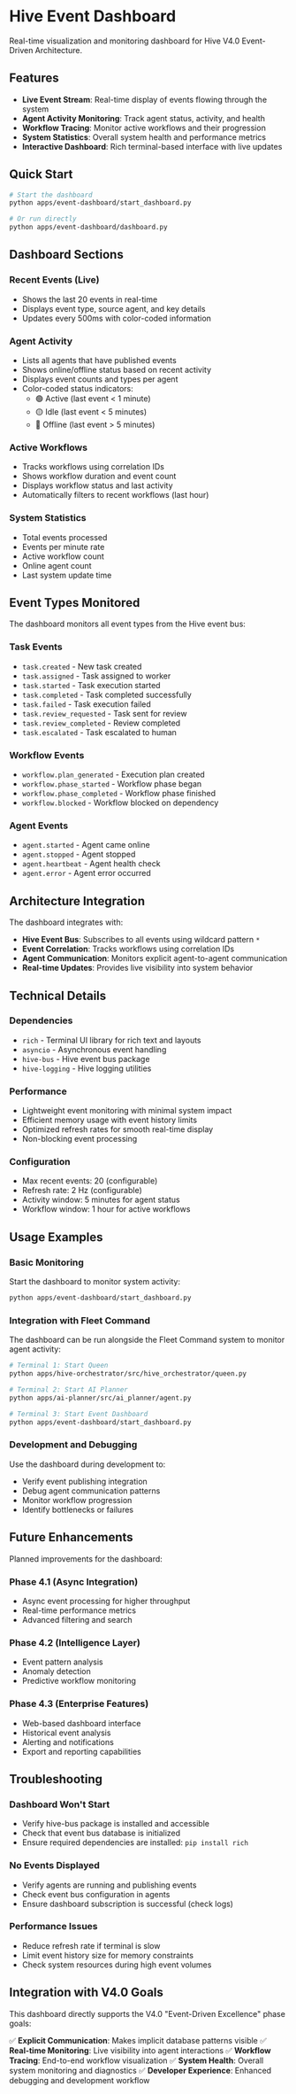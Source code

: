 # Hive Event Dashboard

Real-time visualization and monitoring dashboard for Hive V4.0 Event-Driven Architecture.

## Features

- **Live Event Stream**: Real-time display of events flowing through the system
- **Agent Activity Monitoring**: Track agent status, activity, and health
- **Workflow Tracing**: Monitor active workflows and their progression
- **System Statistics**: Overall system health and performance metrics
- **Interactive Dashboard**: Rich terminal-based interface with live updates

## Quick Start

```bash
# Start the dashboard
python apps/event-dashboard/start_dashboard.py

# Or run directly
python apps/event-dashboard/dashboard.py
```

## Dashboard Sections

### Recent Events (Live)
- Shows the last 20 events in real-time
- Displays event type, source agent, and key details
- Updates every 500ms with color-coded information

### Agent Activity
- Lists all agents that have published events
- Shows online/offline status based on recent activity
- Displays event counts and types per agent
- Color-coded status indicators:
  - 🟢 Active (last event < 1 minute)
  - 🟡 Idle (last event < 5 minutes)
  - 🔴 Offline (last event > 5 minutes)

### Active Workflows
- Tracks workflows using correlation IDs
- Shows workflow duration and event count
- Displays workflow status and last activity
- Automatically filters to recent workflows (last hour)

### System Statistics
- Total events processed
- Events per minute rate
- Active workflow count
- Online agent count
- Last system update time

## Event Types Monitored

The dashboard monitors all event types from the Hive event bus:

### Task Events
- `task.created` - New task created
- `task.assigned` - Task assigned to worker
- `task.started` - Task execution started
- `task.completed` - Task completed successfully
- `task.failed` - Task execution failed
- `task.review_requested` - Task sent for review
- `task.review_completed` - Review completed
- `task.escalated` - Task escalated to human

### Workflow Events
- `workflow.plan_generated` - Execution plan created
- `workflow.phase_started` - Workflow phase began
- `workflow.phase_completed` - Workflow phase finished
- `workflow.blocked` - Workflow blocked on dependency

### Agent Events
- `agent.started` - Agent came online
- `agent.stopped` - Agent stopped
- `agent.heartbeat` - Agent health check
- `agent.error` - Agent error occurred

## Architecture Integration

The dashboard integrates with:

- **Hive Event Bus**: Subscribes to all events using wildcard pattern `*`
- **Event Correlation**: Tracks workflows using correlation IDs
- **Agent Communication**: Monitors explicit agent-to-agent communication
- **Real-time Updates**: Provides live visibility into system behavior

## Technical Details

### Dependencies
- `rich` - Terminal UI library for rich text and layouts
- `asyncio` - Asynchronous event handling
- `hive-bus` - Hive event bus package
- `hive-logging` - Hive logging utilities

### Performance
- Lightweight event monitoring with minimal system impact
- Efficient memory usage with event history limits
- Optimized refresh rates for smooth real-time display
- Non-blocking event processing

### Configuration
- Max recent events: 20 (configurable)
- Refresh rate: 2 Hz (configurable)
- Activity window: 5 minutes for agent status
- Workflow window: 1 hour for active workflows

## Usage Examples

### Basic Monitoring
Start the dashboard to monitor system activity:
```bash
python apps/event-dashboard/start_dashboard.py
```

### Integration with Fleet Command
The dashboard can be run alongside the Fleet Command system to monitor agent activity:
```bash
# Terminal 1: Start Queen
python apps/hive-orchestrator/src/hive_orchestrator/queen.py

# Terminal 2: Start AI Planner
python apps/ai-planner/src/ai_planner/agent.py

# Terminal 3: Start Event Dashboard
python apps/event-dashboard/start_dashboard.py
```

### Development and Debugging
Use the dashboard during development to:
- Verify event publishing integration
- Debug agent communication patterns
- Monitor workflow progression
- Identify bottlenecks or failures

## Future Enhancements

Planned improvements for the dashboard:

### Phase 4.1 (Async Integration)
- Async event processing for higher throughput
- Real-time performance metrics
- Advanced filtering and search

### Phase 4.2 (Intelligence Layer)
- Event pattern analysis
- Anomaly detection
- Predictive workflow monitoring

### Phase 4.3 (Enterprise Features)
- Web-based dashboard interface
- Historical event analysis
- Alerting and notifications
- Export and reporting capabilities

## Troubleshooting

### Dashboard Won't Start
- Verify hive-bus package is installed and accessible
- Check that event bus database is initialized
- Ensure required dependencies are installed: `pip install rich`

### No Events Displayed
- Verify agents are running and publishing events
- Check event bus configuration in agents
- Ensure dashboard subscription is successful (check logs)

### Performance Issues
- Reduce refresh rate if terminal is slow
- Limit event history size for memory constraints
- Check system resources during high event volumes

## Integration with V4.0 Goals

This dashboard directly supports the V4.0 "Event-Driven Excellence" phase goals:

✅ **Explicit Communication**: Makes implicit database patterns visible
✅ **Real-time Monitoring**: Live visibility into agent interactions
✅ **Workflow Tracing**: End-to-end workflow visualization
✅ **System Health**: Overall system monitoring and diagnostics
✅ **Developer Experience**: Enhanced debugging and development workflow